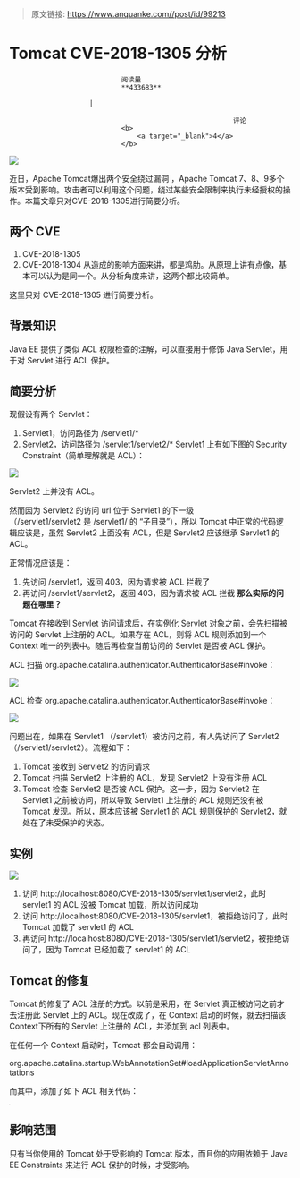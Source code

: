 > 原文链接: https://www.anquanke.com//post/id/99213 


# Tomcat CVE-2018-1305 分析


                                阅读量   
                                **433683**
                            
                        |
                        
                                                            评论
                                <b>
                                    <a target="_blank">4</a>
                                </b>
                                                                                    



[![](https://p3.ssl.qhimg.com/t0100a651715653abbb.png)](https://p3.ssl.qhimg.com/t0100a651715653abbb.png)

近日，Apache Tomcat爆出两个安全绕过漏洞 ，Apache Tomcat 7、8、9多个版本受到影响。攻击者可以利用这个问题，绕过某些安全限制来执行未经授权的操作。本篇文章只对CVE-2018-1305进行简要分析。



## 两个 CVE
1. CVE-2018-1305
1. CVE-2018-1304
从造成的影响方面来讲，都是鸡肋。从原理上讲有点像，基本可以认为是同一个。从分析角度来讲，这两个都比较简单。

这里只对 CVE-2018-1305 进行简要分析。



## 背景知识

Java EE 提供了类似 ACL 权限检查的注解，可以直接用于修饰 Java Servlet，用于对 Servlet 进行 ACL 保护。



## 简要分析

现假设有两个 Servlet：
1. Servlet1，访问路径为 /servlet1/*
1. Servlet2，访问路径为 /servlet1/servlet2/*
Servlet1 上有如下图的 Security Constraint（简单理解就是 ACL）：

[![](https://p1.ssl.qhimg.com/t018973149d73a93ba7.png)](https://p1.ssl.qhimg.com/t018973149d73a93ba7.png)

Servlet2 上并没有 ACL。

然而因为 Servlet2 的访问 url 位于 Servlet1 的下一级（/servlet1/servlet2 是 /servlet1/ 的 “子目录”），所以 Tomcat 中正常的代码逻辑应该是，虽然 Servlet2 上面没有 ACL，但是 Servlet2 应该继承 Servlet1 的 ACL。

正常情况应该是：
1. 先访问 /servlet1，返回 403，因为请求被 ACL 拦截了
1. 再访问 /servlet1/servlet2，返回 403，因为请求被 ACL 拦截
**那么实际的问题在哪里？**

Tomcat 在接收到 Servlet 访问请求后，在实例化 Servlet 对象之前，会先扫描被访问的 Servlet 上注册的 ACL。如果存在 ACL，则将 ACL 规则添加到一个 Context 唯一的列表中。随后再检查当前访问的 Servlet 是否被 ACL 保护。

ACL 扫描 org.apache.catalina.authenticator.AuthenticatorBase#invoke：

[![](https://p4.ssl.qhimg.com/t017a5d9e6152153601.png)](https://p4.ssl.qhimg.com/t017a5d9e6152153601.png)

ACL 检查 org.apache.catalina.authenticator.AuthenticatorBase#invoke：

[![](https://p3.ssl.qhimg.com/t01e726a60d25b0affb.png)](https://p3.ssl.qhimg.com/t01e726a60d25b0affb.png)

问题出在，如果在 Servlet1 （/servlet1）被访问之前，有人先访问了 Servlet2（/servlet1/servlet2）。流程如下：
1. Tomcat 接收到 Servlet2 的访问请求
1. Tomcat 扫描 Servlet2 上注册的 ACL，发现 Servlet2 上没有注册 ACL
1. Tomcat 检查 Servlet2 是否被 ACL 保护。这一步，因为 Servlet2 在 Servlet1 之前被访问，所以导致 Servlet1 上注册的 ACL 规则还没有被 Tomcat 发现。所以，原本应该被 Servlet1 的 ACL 规则保护的 Servlet2，就处在了未受保护的状态。


## 实例

[![](https://p1.ssl.qhimg.com/t01f9a0cfdf5d6b8895.png)](https://p1.ssl.qhimg.com/t01f9a0cfdf5d6b8895.png)
1. 访问 http://localhost:8080/CVE-2018-1305/servlet1/servlet2，此时 servlet1 的 ACL 没被 Tomcat 加载，所以访问成功
1. 访问 http://localhost:8080/CVE-2018-1305/servlet1，被拒绝访问了，此时 Tomcat 加载了 servlet1 的 ACL
1. 再访问 http://localhost:8080/CVE-2018-1305/servlet1/servlet2，被拒绝访问了，因为 Tomcat 已经加载了 servlet1 的 ACL


## Tomcat 的修复

Tomcat 的修复了 ACL 注册的方式。以前是采用，在 Servlet 真正被访问之前才去注册此 Servlet 上的 ACL。现在改成了，在 Context 启动的时候，就去扫描该 Context下所有的 Servlet 上注册的 ACL，并添加到 acl 列表中。

在任何一个 Context 启动时，Tomcat 都会自动调用：

org.apache.catalina.startup.WebAnnotationSet#loadApplicationServletAnnotations

而其中，添加了如下 ACL 相关代码：

[![](data:image/png;base64,iVBORw0KGgoAAAANSUhEUgAAAAEAAAABCAYAAAAfFcSJAAAAAXNSR0IArs4c6QAAAARnQU1BAACxjwv8YQUAAAAJcEhZcwAADsQAAA7EAZUrDhsAAAANSURBVBhXYzh8+PB/AAffA0nNPuCLAAAAAElFTkSuQmCC)](https://p4.ssl.qhimg.com/t01ceb781fe4cd496a2.png)



## 影响范围

只有当你使用的 Tomcat 处于受影响的 Tomcat 版本，而且你的应用依赖于 Java EE Constraints 来进行 ACL 保护的时候，才受影响。
